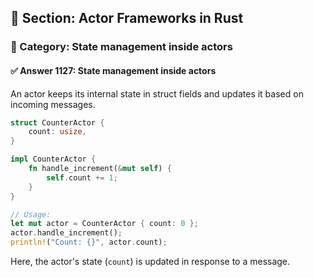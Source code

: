 ## 📘 Section: Actor Frameworks in Rust
### 🔹 Category: State management inside actors
#### ✅ Answer 1127: State management inside actors

An actor keeps its internal state in struct fields and updates it based on incoming messages.

```rust
struct CounterActor {
    count: usize,
}

impl CounterActor {
    fn handle_increment(&mut self) {
        self.count += 1;
    }
}

// Usage:
let mut actor = CounterActor { count: 0 };
actor.handle_increment();
println!("Count: {}", actor.count);
```
Here, the actor's state (`count`) is updated in response to a message.
